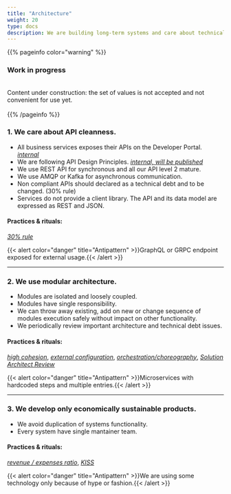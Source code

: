 ```yaml
---
title: "Architecture"
weight: 20
type: docs
description: We are building long-term systems and care about technical debt.
---
```


{{% pageinfo color="warning" %}}
<h3>Work in progress</h3><br />
Content under construction: the set of values is not accepted and not convenient for use yet. <br /><br />
{{% /pageinfo %}}

### 1. We care about API cleanness.

* All business services exposes their APIs on the Developer Portal. *[<i class="fa fa-ethernet"></i> internal ](https://developers.apigee.lmru.tech/)*
* We are following API Design Principles. *[<i class="fa fa-ethernet"></i> internal, will be published](https://confluence.lmru.tech/display/APIHD/API+design+rules)*
* We use REST API for synchronous and all our API level 2 mature.
* We use AMQP or Kafka for asynchronous communication.
* Non compliant APIs should declared as a technical debt and to be changed. (30% rule)
* Services do not provide a client library. The API and its data model are expressed as REST and JSON.

#### Practices & rituals: 
*[30% rule](../../glossary/#30-rule)*

{{< alert color="danger" title="Antipattern" >}}GraphQL or GRPC endpoint exposed for external usage.{{< /alert >}}

<hr>

### 2. We use modular architecture.

* Modules are isolated and loosely coupled.
* Modules have single responsibility. 
* We can throw away existing, add on new or change sequence of modules execution safely without impact on other functionality.
* We periodically review important architecture and technical debt issues. 

#### Practices & rituals: 
*[high cohesion](../../glossary/#high-cohesion)*, *[external configuration](../../glossary/#external-configuration)*, *[orchestration/choreography](../../glossary/#orchestration-choreography)*, *[Solution Architect Review](../../glossary/#solution-architect-review)*

{{< alert color="danger" title="Antipattern" >}}Microservices with hardcoded steps and multiple entries.{{< /alert >}}

<hr>

### 3. We develop only economically sustainable products.

* We avoid duplication of systems functionality.
* Every system have single mantainer team.

#### Practices & rituals: 
*[revenue / expenses ratio](../../glossary/#revenue-expenses-ratio)*, *[KISS](../../glossary/#kiss)*

{{< alert color="danger" title="Antipattern" >}}We are using some technology only because of hype or fashion.{{< /alert >}}